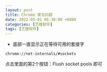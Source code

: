 ```yaml
---
layout: post
title: Chrome 常见问题
date: 2022-05-01 05:30:00 +0800
categories: [艺搜软件]
tags: [艺搜软件]
---
```

* 底部一直显示正在等待可用的套接字
```
chrome://net-internals/#sockets
```
点击里面的第2个按钮：Flush socket pools 即可